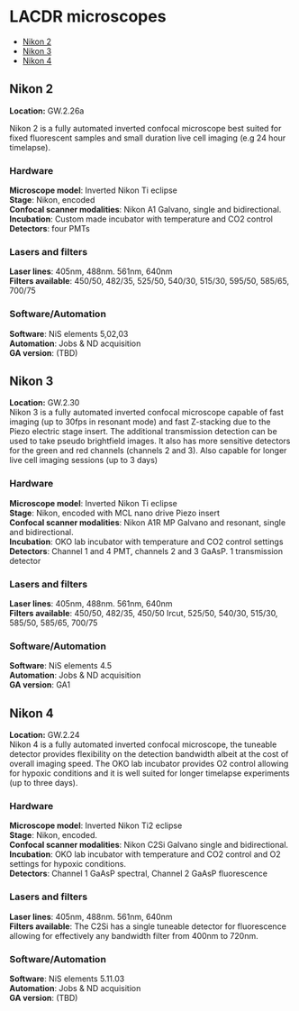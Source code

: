 # LACDR microscopes

- [Nikon 2](lacdrmicroscopes.md#nikon-2)
- [Nikon 3](lacdrmicroscopes.md#nikon-3)
- [Nikon 4](lacdrmicroscopes.md#nikon-4)

## Nikon 2
**Location:** GW.2.26a  

Nikon 2 is a fully automated inverted confocal microscope best suited for fixed fluorescent samples and small duration live cell imaging (e.g 24 hour timelapse).

### Hardware 
**Microscope model**: Inverted Nikon Ti eclipse  
**Stage**: Nikon, encoded  
**Confocal scanner modalities**: Nikon A1 Galvano, single and bidirectional.  
**Incubation**: Custom made incubator with temperature and CO2 control  
**Detectors**: four PMTs

### Lasers and filters  
**Laser lines**: 405nm, 488nm. 561nm, 640nm  
**Filters available**: 450/50, 482/35, 525/50, 540/30, 515/30, 595/50, 585/65, 700/75

### Software/Automation
**Software**: NiS elements 5,02,03  
**Automation**: Jobs & ND acquisition  
**GA version**: (TBD)

## Nikon 3
**Location:** GW.2.30  
Nikon 3 is a fully automated inverted confocal microscope capable of fast imaging (up to 30fps in resonant mode) and fast Z-stacking due to the Piezo electric stage insert. The additional transmission detection can be used to take pseudo brightfield images. It also has more sensitive detectors for the green and red channels (channels 2 and 3). Also capable for longer live cell imaging sessions (up to 3 days)

### Hardware
**Microscope model**: Inverted Nikon Ti eclipse  
**Stage**: Nikon, encoded with MCL nano drive Piezo insert  
**Confocal scanner modalities**: Nikon A1R MP Galvano and resonant, single and bidirectional.  
**Incubation**: OKO lab incubator with temperature and CO2 control settings  
**Detectors**: Channel 1 and 4 PMT, channels 2 and 3 GaAsP. 1 transmission detector

### Lasers and filters
**Laser lines**: 405nm, 488nm. 561nm, 640nm  
**Filters available**: 450/50, 482/35, 450/50 Ircut, 525/50, 540/30, 515/30, 585/50, 585/65, 700/75

### Software/Automation
**Software**: NiS elements 4.5  
**Automation**: Jobs & ND acquisition  
**GA version**: GA1

## Nikon 4
**Location:** GW.2.24  
Nikon 4 is a fully automated inverted confocal microscope, the tuneable detector provides flexibility on the detection bandwidth albeit at the cost of overall imaging speed. The OKO lab incubator provides O2 control allowing for hypoxic conditions and it is well suited for longer timelapse experiments (up to three days).

### Hardware
**Microscope model**: Inverted Nikon Ti2 eclipse  
**Stage**: Nikon, encoded.  
**Confocal scanner modalities**: Nikon C2Si Galvano single and bidirectional.  
**Incubation**: OKO lab incubator with temperature and CO2 control and O2 settings for hypoxic conditions.  
**Detectors**: Channel 1 GaAsP spectral, Channel 2 GaAsP fluorescence

### Lasers and filters
**Laser lines**: 405nm, 488nm. 561nm, 640nm  
**Filters available**: The C2Si has a single tuneable detector for fluorescence allowing for effectively any bandwidth filter from 400nm to 720nm.

### Software/Automation
**Software**: NiS elements 5.11.03  
**Automation**: Jobs & ND acquisition  
**GA version**: (TBD)
